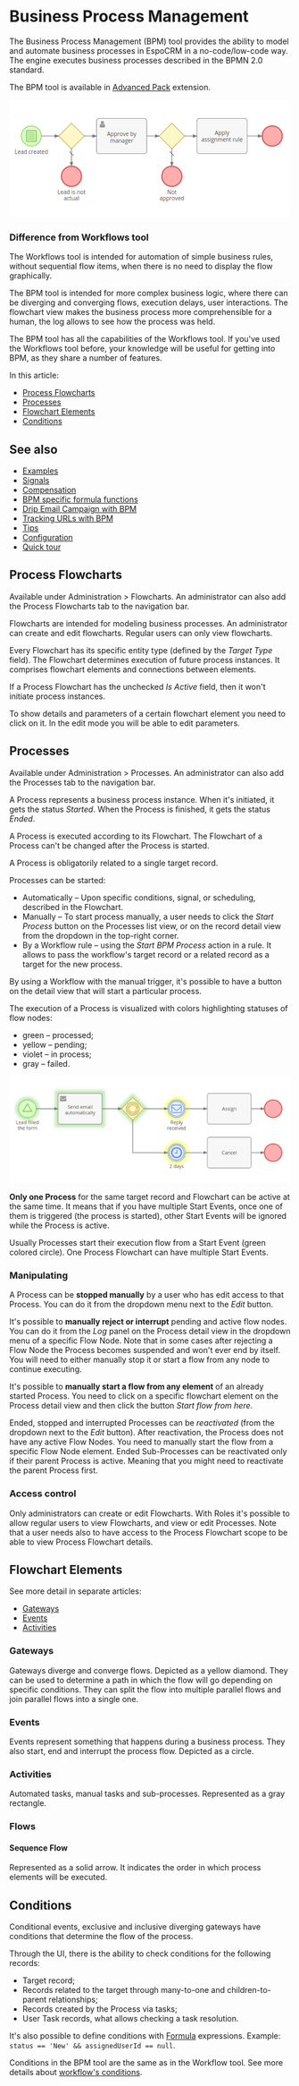 # Business Process Management

The Business Process Management (BPM) tool provides the ability to model and automate business processes in EspoCRM in a no-code/low-code way. The engine executes business processes described in the BPMN 2.0 standard.

The BPM tool is available in [Advanced Pack](https://www.espocrm.com/extensions/advanced-pack/) extension.

![BPM example](../_static/images/administration/bpm/bpm-1.png)

### Difference from Workflows tool

The Workflows tool is intended for automation of simple business rules, without sequential flow items, when there is no need to display the flow graphically.

The BPM tool is intended for more complex business logic, where there can be diverging and converging flows, execution delays, user interactions. The flowchart view makes the business process more comprehensible for a human, the log allows to see how the process was held.

The BPM tool has all the capabilities of the Workflows tool. If you've used the Workflows tool before, your knowledge will be useful for getting into BPM, as they share a number of features.

In this article:

* [Process Flowcharts](#process-flowcharts)
* [Processes](#processes)
* [Flowchart Elements](#flowchart-elements)
* [Conditions](#conditions)

## See also

* [Examples](bpm-examples.md)
* [Signals](bpm-signals.md)
* [Compensation](bpm-compensation.md)
* [BPM specific formula functions](bpm-formula.md)
* [Drip Email Campaign with BPM](bpm-drip-email-campaign.md)
* [Tracking URLs with BPM](bpm-tracking-urls.md)
* [Tips](bpm-tips.md)
* [Configuration](bpm-configuration.md)
* [Quick tour](https://app.supademo.com/demo/cmflay16uf28039ozjxxlw5sn)

## Process Flowcharts

Available under Administration > Flowcharts. An administrator can also add the Process Flowcharts tab to the navigation bar.

Flowcharts are intended for modeling business processes. An administrator can create and edit flowcharts. Regular users can only view flowcharts.

Every Flowchart has its specific entity type (defined by the *Target Type* field). The Flowchart determines execution of future process instances. It comprises flowchart elements and connections between elements.

If a Process Flowchart has the unchecked *Is Active* field, then it won't initiate process instances.

To show details and parameters of a certain flowchart element you need to click on it. In the edit mode you will be able to edit parameters.

## Processes

Available under Administration > Processes. An administrator can also add the Processes tab to the navigation bar.

A Process represents a business process instance. When it's initiated, it gets the status *Started*. When the Process is finished, it gets the status *Ended*. 

A Process is executed according to its Flowchart. The Flowchart of a Process can't be changed after the Process is started.

A Process is obligatorily related to a single target record.

Processes can be started:

* Automatically – Upon specific conditions, signal, or scheduling, described in the Flowchart.
* Manually – To start process manually, a user needs to click the *Start Process* button on the Processes list view, or on the record detail view from the dropdown in the top-right corner.
* By a Workflow rule – using the *Start BPM Process* action in a rule. It allows to pass the workflow's target record or a related record as a target for the new process.

By using a Workflow with the manual trigger, it's possible to have a button on the detail view that will start a particular process.

The execution of a Process is visualized with colors highlighting statuses of flow nodes:

* green – processed;
* yellow – pending;
* violet – in process;
* gray – failed.

![Process execution](../_static/images/administration/bpm/process-execution.png)

**Only one Process** for the same target record and Flowchart can be active at the same time. It means that if you have multiple Start Events, once one of them is triggered (the process is started), other Start Events will be ignored while the Process is active. 

Usually Processes start their execution flow from a Start Event (green colored circle). One Process Flowchart can have multiple Start Events.

### Manipulating

A Process can be **stopped manually** by a user who has edit access to that Process. You can do it from the dropdown menu next to the *Edit* button.

It's possible to **manually reject or interrupt** pending and active flow nodes. You can do it from the *Log* panel on the Process detail view in the dropdown menu of a specific Flow Node. Note that in some cases after rejecting a Flow Node the Process becomes suspended and won't ever end by itself. You will need to either manually stop it or start a flow from any node to continue executing.

It's possible to **manually start a flow from any element** of an already started Process. You need to click on a specific flowchart element on the Process detail view and then click the button *Start flow from here*.

Ended, stopped and interrupted Processes can be *reactivated* (from the dropdown next to the *Edit* button). After reactivation, the Process does not have any active Flow Nodes. You need to manually start the flow from a specific Flow Node element. Ended Sub-Processes can be reactivated only if their parent Process is active. Meaning that you might need to reactivate the parent Process first.

### Access control

Only administrators can create or edit Flowcharts. With Roles it's possible to allow regular users to view Flowcharts, and view or edit Processes. Note that a user needs also to have access to the Process Flowchart scope to be able to view Process Flowchart details. 

## Flowchart Elements

See more detail in separate articles:

* [Gateways](bpm-gateways.md)
* [Events](bpm-events.md)
* [Activities](bpm-activities.md)

### Gateways

Gateways diverge and converge flows. Depicted as a yellow diamond. They can be used to determine a path in which the flow will go depending on specific conditions. They can split the flow into multiple parallel flows and join parallel flows into a single one.

### Events

Events represent something that happens during a business process. They also start, end and interrupt the process flow. Depicted as a circle.

### Activities

Automated tasks, manual tasks and sub-processes. Represented as a gray rectangle.

### Flows

#### Sequence Flow

Represented as a solid arrow. It indicates the order in which process elements will be executed.

## Conditions

Conditional events, exclusive and inclusive diverging gateways have conditions that determine the flow of the process.

Through the UI, there is the ability to check conditions for the following records:

* Target record;
* Records related to the target through many-to-one and children-to-parent relationships;
* Records created by the Process via tasks;
* User Task records, what allows checking a task resolution.

It's also possible to define conditions with [Formula](formula.md) expressions. Example: `status == 'New' && assignedUserId == null`. 

Conditions in the BPM tool are the same as in the Workflow tool. See more details about [workflow's conditions](workflows.md#conditions).
